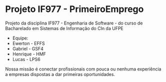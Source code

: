 # Projeto IF977 - PrimeiroEmprego
<p> 
Projeto da disciplina IF977 - Engenharia de Software - do curso de Bacharelado em Sistemas de Informação do CIn da UFPE
</p>  

<ul>
  <li>Equipe:</li>
  <li>Ewerton - EFFS</li>
  <li>Gabriel - GSF4</li>
  <li>Henrique - HMF</li>
  <li>Lucas - LPS6</li>
</ul>
  
<p> 
Nossa missão é conectar profissionais com pouca ou nenhuma experiência a empresas dispostas a dar primeiras oportunidades.
</p>  


